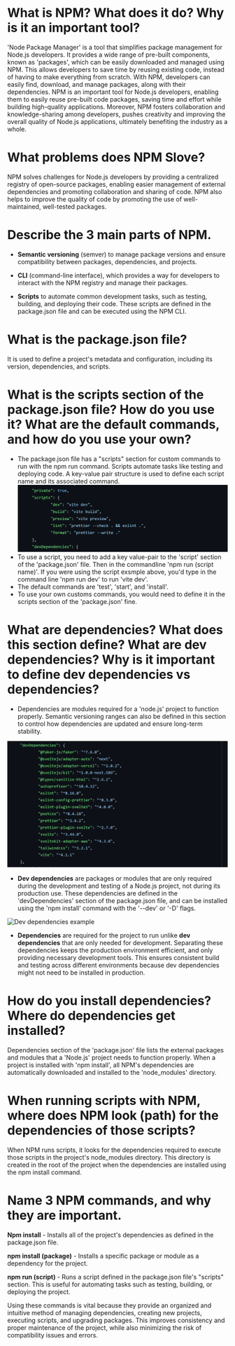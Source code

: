 # What is NPM? What does it do? Why is it an important tool?
'Node Package Manager' is a tool that simplifies package management for Node.js developers. It provides a wide range of pre-built components, known as 'packages', which can be easily downloaded and managed using NPM. This allows developers to save time by reusing existing code, instead of having to make everything from scratch. With NPM, developers can easily find, download, and manage packages, along with their dependencies.
NPM is an important tool for Node.js developers, enabling them to easily reuse pre-built code packages, saving time and effort while building high-quality applications. Moreover, NPM fosters collaboration and knowledge-sharing among developers, pushes creativity and improving the overall quality of Node.js applications, ultimately benefiting the industry as a whole.

# What problems does NPM Slove?
NPM solves challenges for Node.js developers by providing a centralized registry of open-source packages, enabling easier management of external dependencies and promoting collaboration and sharing of code. NPM also helps to improve the quality of code by promoting the use of well-maintained, well-tested packages.

# Describe the 3 main parts of NPM.
- **Semantic versioning** (semver) to manage package versions and ensure compatibility between packages, dependencies, and projects.

 - **CLI** (command-line interface), which provides a way for developers to interact with the NPM registry and manage their packages.

- **Scripts** to automate common development tasks, such as testing, building, and deploying their code. These scripts are defined in the package.json file and can be executed using the NPM CLI.

# What is the package.json file?
 It is used to define a project's metadata and configuration, including its version, dependencies, and scripts.

# What is the scripts section of the package.json file? How do you use it? What are the default commands, and how do you use your own?
- The package.json file has a "scripts" section for custom commands to run with the npm run command. Scripts automate tasks like testing and deploying code. A key-value pair structure is used to define each script name and its associated command.
![script example](/pic/script.png)
 - To use a script, you need to add a key value-pair to the 'script' section of the 'package.json' file. Then in the commandline 'npm run (script name)'. If you were using the script exsmple above, you'd type in the command line 'npm run dev' to run 'vite dev'.
- The default commands are 'test', 'start', and 'install'.
- To use your own customs commands, you would need to define it in the scripts section of the 'package.json' fine.

# What are dependencies? What does this section define? What are dev dependencies? Why is it important to define dev dependencies vs dependencies?
- Dependencies are modules required for a 'node.js' project to function properly.
Semantic versioning ranges can also be defined in this section to control how dependencies are updated and ensure long-term stability. 

![Dev dependencies example](/pic/dev%20depend.png)
- **Dev dependencies** are packages or modules that are only required during the development and testing of a Node.js project, not during its production use. These dependencies are defined in the 'devDependencies' section of the package.json file, and can be installed using the 'npm install' command with the '--dev' or '-D' flags.

![Dev dependencies example](/pic/depend.png)
- **Dependencies** are required for the project to run unlike **dev dependencies** that are only needed for development. Separating these dependencies keeps the production environment efficient, and only providing necessary development tools. This ensures consistent build and testing across different environments because dev dependencies might not need to be installed in production.

# How do you install dependencies? Where do dependencies get installed?
Dependencies section of the 'package.json' file lists the external packages and modules that a 'Node.js' project needs to function properly. When a project is installed with 'npm install', all NPM's dependencies are automatically downloaded and installed to the 'node_modules' directory.

# When running scripts with NPM, where does NPM look (path) for the dependencies of those scripts?
When NPM runs scripts, it looks for the dependencies required to execute those scripts in the project's node_modules directory. This directory is created in the root of the project when the dependencies are installed using the npm install command.

# Name 3 NPM commands, and why they are important.

**Npm install** -  Installs all of the project's dependencies as defined in the package.json file.

**npm install (package)** - Installs a specific package or module as a dependency for the project.

**npm run (script)** - Runs a script defined in the package.json file's "scripts" section. This is useful for automating tasks such as testing, building, or deploying the project.

Using these commands is vital because they provide an organized and intuitive method of managing dependencies, creating new projects, executing scripts, and upgrading packages. This improves consistency and proper maintenance of the project, while also minimizing the risk of compatibility issues and errors.









